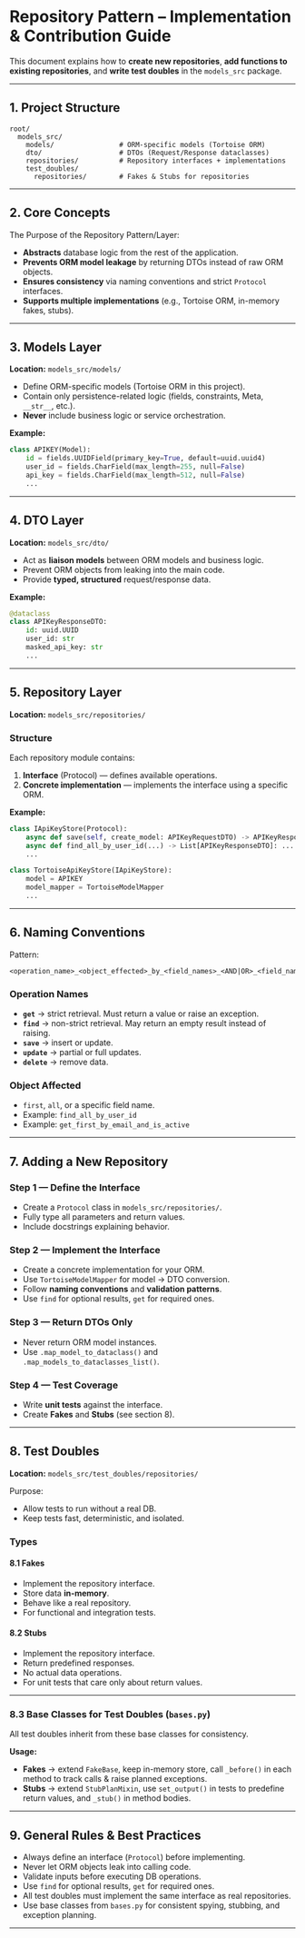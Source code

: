 # Repository Pattern – Implementation & Contribution Guide

This document explains how to **create new repositories**, **add functions to existing repositories**, and **write test doubles** in the `models_src` package.  

---

## 1. Project Structure

```
root/
  models_src/
    models/                # ORM-specific models (Tortoise ORM)
    dto/                   # DTOs (Request/Response dataclasses)
    repositories/          # Repository interfaces + implementations
    test_doubles/
      repositories/        # Fakes & Stubs for repositories
```

---

## 2. Core Concepts

The Purpose of the Repository Pattern/Layer:
- **Abstracts** database logic from the rest of the application.
- **Prevents ORM model leakage** by returning DTOs instead of raw ORM objects.
- **Ensures consistency** via naming conventions and strict `Protocol` interfaces.
- **Supports multiple implementations** (e.g., Tortoise ORM, in-memory fakes, stubs).

---

## 3. Models Layer

**Location:** `models_src/models/`

- Define ORM-specific models (Tortoise ORM in this project).
- Contain only persistence-related logic (fields, constraints, Meta, `__str__`, etc.).
- **Never** include business logic or service orchestration.

**Example:**
```python
class APIKEY(Model):
    id = fields.UUIDField(primary_key=True, default=uuid.uuid4)
    user_id = fields.CharField(max_length=255, null=False)
    api_key = fields.CharField(max_length=512, null=False)
    ...
```

---

## 4. DTO Layer

**Location:** `models_src/dto/`

- Act as **liaison models** between ORM models and business logic.
- Prevent ORM objects from leaking into the main code.
- Provide **typed, structured** request/response data.

**Example:**
```python
@dataclass
class APIKeyResponseDTO:
    id: uuid.UUID
    user_id: str
    masked_api_key: str
    ...
```

---

## 5. Repository Layer

**Location:** `models_src/repositories/`

### Structure
Each repository module contains:
1. **Interface** (Protocol) — defines available operations.
2. **Concrete implementation** — implements the interface using a specific ORM.

**Example:**
```python
class IApiKeyStore(Protocol):
    async def save(self, create_model: APIKeyRequestDTO) -> APIKeyResponseDTO: ...
    async def find_all_by_user_id(...) -> List[APIKeyResponseDTO]: ...
    ...

class TortoiseApiKeyStore(IApiKeyStore):
    model = APIKEY
    model_mapper = TortoiseModelMapper
    ...
```

---

## 6. Naming Conventions

Pattern:
```
<operation_name>_<object_effected>_by_<field_names>_<AND|OR>_<field_names>
```

### Operation Names
- **`get`** → strict retrieval. Must return a value or raise an exception.
- **`find`** → non-strict retrieval. May return an empty result instead of raising.
- **`save`** → insert or update.
- **`update`** → partial or full updates.
- **`delete`** → remove data.

### Object Affected
- `first`, `all`, or a specific field name.
- Example: `find_all_by_user_id`
- Example: `get_first_by_email_and_is_active`

---

## 7. Adding a New Repository

### Step 1 — Define the Interface
- Create a `Protocol` class in `models_src/repositories/`.
- Fully type all parameters and return values.
- Include docstrings explaining behavior.

### Step 2 — Implement the Interface
- Create a concrete implementation for your ORM.
- Use `TortoiseModelMapper` for model → DTO conversion.
- Follow **naming conventions** and **validation patterns**.
- Use `find` for optional results, `get` for required ones.

### Step 3 — Return DTOs Only
- Never return ORM model instances.
- Use `.map_model_to_dataclass()` and `.map_models_to_dataclasses_list()`.

### Step 4 — Test Coverage
- Write **unit tests** against the interface.
- Create **Fakes** and **Stubs** (see section 8).

---

## 8. Test Doubles

**Location:** `models_src/test_doubles/repositories/`

Purpose:
- Allow tests to run without a real DB.
- Keep tests fast, deterministic, and isolated.

### Types
#### 8.1 Fakes
- Implement the repository interface.
- Store data **in-memory**.
- Behave like a real repository.
- For functional and integration tests.

#### 8.2 Stubs
- Implement the repository interface.
- Return predefined responses.
- No actual data operations.
- For unit tests that care only about return values.

---

### 8.3 Base Classes for Test Doubles (`bases.py`)

All test doubles inherit from these base classes for consistency.

**Usage:**
- **Fakes** → extend `FakeBase`, keep in-memory store, call `_before()` in each method to track calls & raise planned exceptions.
- **Stubs** → extend `StubPlanMixin`, use `set_output()` in tests to predefine return values, and `_stub()` in method bodies.

---

## 9. General Rules & Best Practices
- Always define an interface (`Protocol`) before implementing.
- Never let ORM objects leak into calling code.
- Validate inputs before executing DB operations.
- Use `find` for optional results, `get` for required ones.
- All test doubles must implement the same interface as real repositories.
- Use base classes from `bases.py` for consistent spying, stubbing, and exception planning.

---
